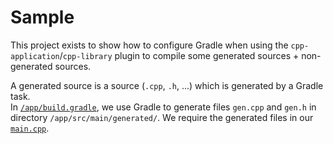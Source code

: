 # Sample
This project exists to show how to configure Gradle when using the `cpp-application`/`cpp-library` plugin to compile some generated sources + non-generated sources.

A generated source is a source (`.cpp`, `.h`, ...) which is generated by a Gradle task.  
In [`/app/build.gradle`](/app/build.gradle), we use Gradle to generate files `gen.cpp` and `gen.h` in directory `/app/src/main/generated/`.
We require the generated files in our [`main.cpp`](/app/src/main/cpp/main.cpp).